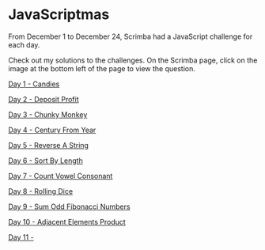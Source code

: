 # JavaScriptmas

From December 1 to December 24, Scrimba had a JavaScript challenge for each day.

Check out my solutions to the challenges. On the Scrimba page, click on the image at the bottom left of the page to view the question.

[Day 1 - Candies](https://scrimba.com/scrim/coae44674878a65cdd0c93859)

[Day 2 - Deposit Profit](https://scrimba.com/scrim/cod5a4b099f05713202022869)

[Day 3 - Chunky Monkey](https://scrimba.com/scrim/co5ca43cd9738382b552032f9)

[Day 4 - Century From Year](https://scrimba.com/scrim/coe664664a1684411919c9ac9)

[Day 5 - Reverse A String](https://scrimba.com/scrim/co39b4f22acf31fe4bbab1a1d)

[Day 6 - Sort By Length](https://scrimba.com/scrim/coe5f4befa91706778e4d1f4b)

[Day 7 - Count Vowel Consonant](https://scrimba.com/scrim/coaa64df5967680afd4394444)

[Day 8 - Rolling Dice]()

[Day 9 - Sum Odd Fibonacci Numbers]()

[Day 10 - Adjacent Elements Product]()

[Day 11 - ]()
